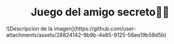 <h1 align="center">Juego del amigo secreto🤝​🕺​</h1>
![Descripcion de la imagen](https://github.com/user-attachments/assets/28824142-9b9b-4e85-9125-56ee19b58d5b)

